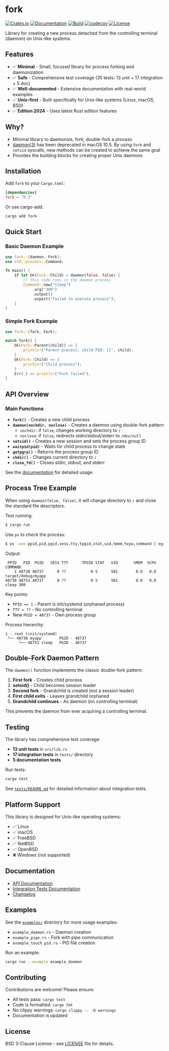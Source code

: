 # fork

[![Crates.io](https://img.shields.io/crates/v/fork.svg)](https://crates.io/crates/fork)
[![Documentation](https://docs.rs/fork/badge.svg)](https://docs.rs/fork)
[![Build](https://github.com/immortal/fork/actions/workflows/build.yml/badge.svg)](https://github.com/immortal/fork/actions/workflows/build.yml)
[![codecov](https://codecov.io/gh/immortal/fork/graph/badge.svg?token=LHZW56OC10)](https://codecov.io/gh/immortal/fork)
[![License](https://img.shields.io/crates/l/fork.svg)](https://github.com/immortal/fork/blob/main/LICENSE)

Library for creating a new process detached from the controlling terminal (daemon) on Unix-like systems.

## Features

- ✅ **Minimal** - Small, focused library for process forking and daemonization
- ✅ **Safe** - Comprehensive test coverage (35 tests: 13 unit + 17 integration + 5 doc)
- ✅ **Well-documented** - Extensive documentation with real-world examples
- ✅ **Unix-first** - Built specifically for Unix-like systems (Linux, macOS, BSD)
- ✅ **Edition 2024** - Uses latest Rust edition features

## Why?

- Minimal library to daemonize, fork, double-fork a process
- [daemon(3)](https://developer.apple.com/library/archive/documentation/System/Conceptual/ManPages_iPhoneOS/man3/daemon.3.html) has been
deprecated in macOS 10.5. By using `fork` and `setsid` syscalls, new methods
can be created to achieve the same goal
- Provides the building blocks for creating proper Unix daemons

## Installation

Add `fork` to your `Cargo.toml`:

```toml
[dependencies]
fork = "0.3"
```

Or use cargo-add:

```bash
cargo add fork
```

## Quick Start

### Basic Daemon Example

```rust
use fork::{daemon, Fork};
use std::process::Command;

fn main() {
    if let Ok(Fork::Child) = daemon(false, false) {
        // This code runs in the daemon process
        Command::new("sleep")
            .arg("300")
            .output()
            .expect("failed to execute process");
    }
}
```

### Simple Fork Example

```rust
use fork::{fork, Fork};

match fork() {
    Ok(Fork::Parent(child)) => {
        println!("Parent process, child PID: {}", child);
    }
    Ok(Fork::Child) => {
        println!("Child process");
    }
    Err(_) => println!("Fork failed"),
}
```

## API Overview

### Main Functions

- **`fork()`** - Creates a new child process
- **`daemon(nochdir, noclose)`** - Creates a daemon using double-fork pattern
  - `nochdir`: if `false`, changes working directory to `/`
  - `noclose`: if `false`, redirects stdin/stdout/stderr to `/dev/null`
- **`setsid()`** - Creates a new session and sets the process group ID
- **`waitpid(pid)`** - Waits for child process to change state
- **`getpgrp()`** - Returns the process group ID
- **`chdir()`** - Changes current directory to `/`
- **`close_fd()`** - Closes stdin, stdout, and stderr

See the [documentation](https://docs.rs/fork) for detailed usage.

## Process Tree Example

When using `daemon(false, false)`, it will change directory to `/` and close the standard file descriptors.

Test running:

```bash
$ cargo run
```

Use `ps` to check the process:

```bash
$ ps -axo ppid,pid,pgid,sess,tty,tpgid,stat,uid,%mem,%cpu,command | egrep "myapp|sleep|PID"
```

Output:

```
 PPID   PID  PGID   SESS TTY      TPGID STAT   UID       %MEM  %CPU COMMAND
    1 48738 48737      0 ??           0 S      501        0.0   0.0 target/debug/myapp
48738 48753 48737      0 ??           0 S      501        0.0   0.0 sleep 300
```

Key points:
- `PPID == 1` - Parent is init/systemd (orphaned process)
- `TTY = ??` - No controlling terminal
- New `PGID = 48737` - Own process group

Process hierarchy:

```
1 - root (init/systemd)
 └── 48738 myapp        PGID - 48737
      └── 48753 sleep   PGID - 48737
```

## Double-Fork Daemon Pattern

The `daemon()` function implements the classic double-fork pattern:

1. **First fork** - Creates child process
2. **setsid()** - Child becomes session leader
3. **Second fork** - Grandchild is created (not a session leader)
4. **First child exits** - Leaves grandchild orphaned
5. **Grandchild continues** - As daemon (no controlling terminal)

This prevents the daemon from ever acquiring a controlling terminal.

## Testing

The library has comprehensive test coverage:

- **13 unit tests** in `src/lib.rs`
- **17 integration tests** in `tests/` directory
- **5 documentation tests**

Run tests:

```bash
cargo test
```

See [`tests/README.md`](tests/README.md) for detailed information about integration tests.

## Platform Support

This library is designed for Unix-like operating systems:

- ✅ Linux
- ✅ macOS
- ✅ FreeBSD
- ✅ NetBSD
- ✅ OpenBSD
- ❌ Windows (not supported)

## Documentation

- [API Documentation](https://docs.rs/fork)
- [Integration Tests Documentation](tests/README.md)
- [Changelog](CHANGELOG.md)

## Examples

See the [`examples/`](examples/) directory for more usage examples:

- `example_daemon.rs` - Daemon creation
- `example_pipe.rs` - Fork with pipe communication
- `example_touch_pid.rs` - PID file creation

Run an example:

```bash
cargo run --example example_daemon
```

## Contributing

Contributions are welcome! Please ensure:

- All tests pass: `cargo test`
- Code is formatted: `cargo fmt`
- No clippy warnings: `cargo clippy -- -D warnings`
- Documentation is updated

## License

BSD 3-Clause License - see [LICENSE](LICENSE) file for details.
